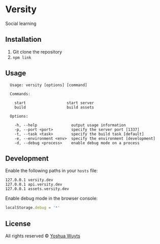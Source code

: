 # Versity
Social learning

## Installation
1. Git clone the repository
2. `npm link`

## Usage
````
  Usage: versity [options] [command]

  Commands:

    start                  start server
    build                  build assets

  Options:

    -h, --help               output usage information
    -p, --port <port>        specify the server port [1337]
    -t, --task <task>        specify the build task [default]
    -e, --environment <env>  specify the environment [development]
    -d, --debug <process>    enable debug mode on a process
````

## Development
Enable the following paths in your `hosts` file:
```
127.0.0.1 versity.dev
127.0.0.1 api.versity.dev
127.0.0.1 assets.versity.dev
```

Enable debug mode in the browser console:
```js
localStorage.debug = '*'
```

## License

All rights reserved © [Yoshua Wuyts](yoshawuyts.com)
